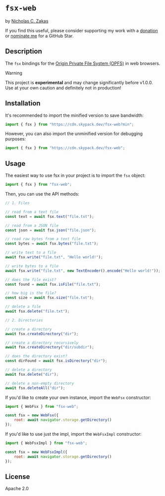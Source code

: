 # `fsx-web`

by [Nicholas C. Zakas](https://humanwhocodes.com)

If you find this useful, please consider supporting my work with a [donation](https://humanwhocodes.com/donate) or [nominate me](https://stars.github.com/nominate/) for a GitHub Star.

## Description

The `fsx` bindings for the [Origin Private File System (OPFS)](https://developer.mozilla.org/en-US/docs/Web/API/File_System_API/Origin_private_file_system) in web browsers.

> [!WARNING]
> This project is **experimental** and may change significantly before v1.0.0. Use at your own caution and definitely not in production!

## Installation

It's recommended to import the minified version to save bandwidth:

```js
import { fsx } from "https://cdn.skypack.dev/fsx-web?min";
```

However, you can also import the unminified version for debugging purposes:

```js
import { fsx } from "https://cdn.skypack.dev/fsx-web";
```

## Usage

The easiest way to use fsx in your project is to import the `fsx` object:

```js
import { fsx } from "fsx-web";
```

Then, you can use the API methods:

```js
// 1. Files

// read from a text file
const text = await fsx.text("file.txt");

// read from a JSON file
const json = await fsx.json("file.json");

// read raw bytes from a text file
const bytes = await fsx.bytes("file.txt");

// write text to a file
await fsx.write("file.txt", "Hello world!");

// write bytes to a file
await fsx.write("file.txt", new TextEncoder().encode("Hello world!"));

// does the file exist?
const found = await fsx.isFile("file.txt");

// how big is the file?
const size = await fsx.size("file.txt");

// delete a file
await fsx.delete("file.txt");

// 2. Directories

// create a directory
await fsx.createDirectory("dir");

// create a directory recursively
await fsx.createDirectory("dir/subdir");

// does the directory exist?
const dirFound = await fsx.isDirectory("dir");

// delete a directory
await fsx.delete("dir");

// delete a non-empty directory
await fsx.deleteAll("dir");
```

If you'd like to create your own instance, import the `WebFsx` constructor:

```js
import { WebFsx } from "fsx-web";

const fsx = new WebFsx({
	root: await navigator.storage.getDirectory()
});
```

If you'd like to use just the impl, import the `WebFsxImpl` constructor:

```js
import { WebFsxImpl } from "fsx-web";

const fsx = new WebFsxImpl({
	root: await navigator.storage.getDirectory()
});
```

## License

Apache 2.0
